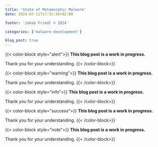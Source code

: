 ```yaml
---
title: 'State of Metamorphic Malware'
date: 2024-07-11T17:31:56+02:00

footer: 'Jakob Friedl © 2024' 

categories: ['malware-development']

blog_post: true
---
```


<!-- Resources -->
<!--
https://vxug.fakedoma.in/archive/VxHeaven/lib/vmd01.html 
https://erkinekici.com/articles/metamorphic-literature/ 
https://erkinekici.com/articles/metamorphic-engines/
http://virus.wikidot.com/metaphor 
https://onlinelibrary.wiley.com/doi/10.1155/2023/8227751 
https://www.informit.com/articles/article.aspx?p=366890&seqNum=6 
https://github.com/REMath/literature_review/blob/master/README.md#binary-rewriting 
-->


{{< color-block style="alert">}}
**This blog post is a work in progress.** 

Thank you for your understanding.
{{< /color-block>}}

{{< color-block style="warning">}}
**This blog post is a work in progress.** 

Thank you for your understanding.
{{< /color-block>}}

{{< color-block style="info">}}
**This blog post is a work in progress.** 

Thank you for your understanding.
{{< /color-block>}}

{{< color-block style="success">}}
**This blog post is a work in progress.** 

Thank you for your understanding.
{{< /color-block>}}

{{< color-block style="note">}}
**This blog post is a work in progress.** 

Thank you for your understanding.
{{< /color-block>}}
